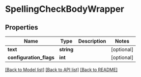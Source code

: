 # SpellingCheckBodyWrapper

## Properties
Name | Type | Description | Notes
------------ | ------------- | ------------- | -------------
**text** | **string** |  | [optional] 
**configuration_flags** | **int** |  | [optional] 

[[Back to Model list]](../README.md#documentation-for-models) [[Back to API list]](../README.md#documentation-for-api-endpoints) [[Back to README]](../README.md)


